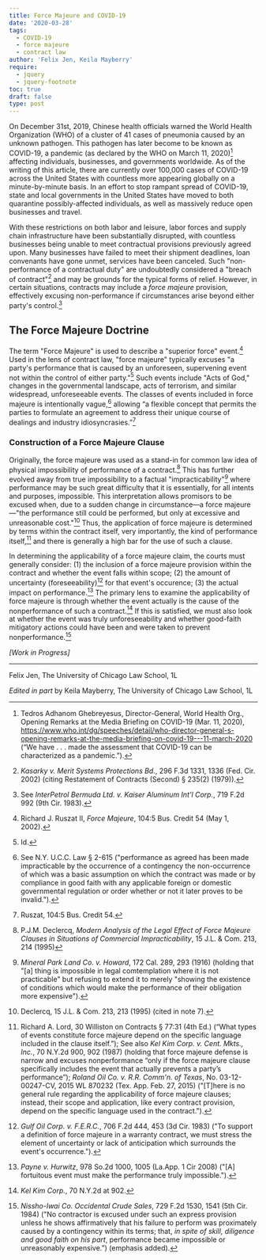 ```yaml
---
title: Force Majeure and COVID-19
date: '2020-03-28'
tags:
  - COVID-19
  - force majeure
  - contract law
author: 'Felix Jen, Keila Mayberry'
require:
  - jquery
  - jquery-footnote
toc: true
draft: false
type: post
---
```


On December 31st, 2019, Chinese health officials warned the World Health Organization (WHO) of a cluster of 41 cases of pneumonia caused by an unknown pathogen. This pathogen has later become to be known as COVID-19, a pandemic (as declared by the WHO on March 11, 2020)[^1] affecting individuals, businesses, and governments worldwide. As of the writing of this article, there are currently over 100,000 cases of COVID-19 across the United States with countless more appearing globally on a minute-by-minute basis. In an effort to stop rampant spread of COVID-19, state and local governments in the United States have moved to both quarantine possibly-affected individuals, as well as massively reduce open businesses and travel.

With these restrictions on both labor and leisure, labor forces and supply chain infrastructure have been substantially disrupted, with countless businesses being unable to meet contractual provisions previously agreed upon. Many businesses have failed to meet their shipment deadlines, loan convenants have gone unmet, services have been canceled. Such "non-performance of a contractual duty" are undoubtedly considered a "breach of contract"[^2] and may be grounds for the typical forms of relief. However, in certain situations, contracts may include a *force majeure* provision, effectively excusing non-performance if circumstances arise beyond either party's control.[^3]

## The Force Majeure Doctrine

The term "Force Majeure" is used to describe a "superior force" event.[^4] Used in the lens of contract law, "force majeure" typically excuses "a party's performance that is caused by an unforeseen, supervening event not within the control of either party."[^5] Such events include "Acts of God," changes in the governmental landscape, acts of terrorism, and similar widespread, unforeseeable events. The classes of events included in force majeure is intentionally vague,[^6] allowing “a flexible concept that permits the parties to formulate an agreement to address their unique course of dealings and industry idiosyncrasies.”[^7]

### Construction of a Force Majeure Clause

Originally, the force majeure was used as a stand-in for common law idea of physical impossibility of performance of a contract.[^8] This has further evolved away from true impossibility to a factual "impracticability"[^9] where performance may be such great difficulty that it is essentially, for all intents and purposes, impossible. This interpretation allows promisors to be excused when, due to a sudden change in circumstance—a force majeure—"the performance still could be performed, but only at excessive and unreasonable cost."[^10] Thus, the application of force majeure is determined by terms within the contract itself, very importantly, the kind of performance itself,[^11] and there is generally a high bar for the use of such a clause. 

In determining the applicability of a force majeure claim, the courts must generally consider: (1) the inclusion of a force majeure provision within the contract and whether the event falls within scope; (2) the amount of uncertainty (foreseeability)[^12] for that event's occurence; (3) the actual impact on performance.[^13] The primary lens to examine the applicability of force majeure is through whether the event actually is the cause of the nonperformance of such a contract.[^14] If this is satisfied, we must also look at whether the event was truly unforeseeability and whether good-faith mitigatory actions could have been and were taken to prevent nonperformance.[^15] 


*[Work in Progress]*

---
Felix Jen, The University of Chicago Law School, 1L

*Edited in part* by Keila Mayberry, The University of Chicago Law School, 1L


[^1]: Tedros Adhanom Ghebreyesus, Director-General, World Health Org., Opening Remarks at the Media Briefing on COVID-19 (Mar. 11, 2020), https://www.who.int/dg/speeches/detail/who-director-general-s-opening-remarks-at-the-media-briefing-on-covid-19---11-march-2020 (“We have . . . made the assessment that COVID-19 can be characterized as a pandemic.”).
[^2]: *Kasarky v. Merit Systems Protections Bd.*, 296 F.3d 1331, 1336 (Fed. Cir. 2002) (citing <span class="small-caps">Restatement of Contracts (Second) </span> § 235(2) (1979)).
[^3]: See *InterPetrol Bermuda Ltd. v. Kaiser Aluminum Int'l Corp.*, 719 F.2d 992 (9th Cir. 1983).
[^4]: Richard J. Ruszat II, *Force Majeure*, 104:5 Bus. Credit 54 (May 1, 2002).
[^5]: Id.
[^6]: See N.Y. U.C.C. Law § 2-615 ("performance as agreed has been made impracticable by the occurrence of a contingency the non-occurrence of which was a basic assumption on which the contract was made or by compliance in good faith with any applicable foreign or domestic governmental regulation or order whether or not it later proves to be invalid.").
[^7]: Ruszat, 104:5 Bus. Credit 54.
[^8]: P.J.M. Declercq, *Modern Analysis of the Legal Effect of Force Majeure Clauses in Situations of Commercial Impracticability*, 15 J.L. & Com. 213, 214 (1995)
[^9]: *Mineral Park Land Co. v. Howard*, 172 Cal. 289, 293 (1916) (holding that "[a] thing is impossible in legal comtemplation where it is not practicable" but refusing to extend it to merely "showing the existence of conditions which would make the performance of their obligation more expensive").
[^10]: Declercq, 15 J.L. & Com. 213, 213 (1995) (cited in note 7).
[^11]: Richard A. Lord, 30 Williston on Contracts § 77:31 (4th Ed.) (“What types of events constitute force majeure depend on the specific language included in the clause itself.”); See also *Kel Kim Corp. v. Cent. Mkts., Inc.*, 70 N.Y.2d 900, 902 (1987) (holding that force majeure defense is narrow and excuses nonperformance “only if the force majeure clause specifically includes the event that actually prevents a party’s performance”); *Roland Oil Co. v. R.R. Comm'n. of Texas*, No. 03-12-00247-CV, 2015 WL 870232 (Tex. App. Feb. 27, 2015) ("[T]here is no general rule regarding the applicability of force majeure clauses; instead, their scope and application, like every contract provision, depend on the specific language used in the contract.").
[^12]: *Gulf Oil Corp. v. F.E.R.C.*, 706 F.2d 444, 453 (3d Cir. 1983) ("To support a definition of force majeure in a warranty contract, we must stress the element of uncertainty or lack of anticipation which surrounds the event's occurrence.").
[^13]: *Payne v. Hurwitz*, 978 So.2d 1000, 1005 (La.App. 1 Cir 2008) ("[A] fortuitous event must make the performance truly impossible.").
[^14]: *Kel Kim Corp.*, 70 N.Y.2d at 902.
[^15]: *Nissho-Iwai Co. Occidental Crude Sales*, 729 F.2d 1530, 1541 (5th Cir. 1984) ("No contractor is excused under such an express provision unless he shows affirmatively that his failure to perform was proximately caused by a contingency within its terms; that, *in spite of skill, diligence and good faith on his part*, performance became impossible or unreasonably expensive.”) (emphasis added).
